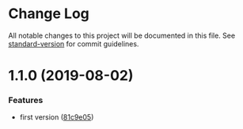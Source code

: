 # Change Log

All notable changes to this project will be documented in this file. See [standard-version](https://github.com/conventional-changelog/standard-version) for commit guidelines.

# 1.1.0 (2019-08-02)


### Features

* first version ([81c9e05](https://github.com/robcalcroft/react-use-lazy-load-image/commit/81c9e05))
